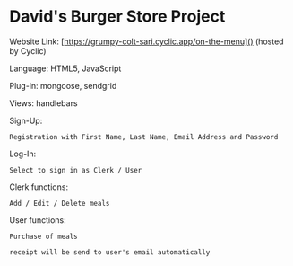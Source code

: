 # David's Burger Store Project

Website Link: [https://grumpy-colt-sari.cyclic.app/on-the-menu]() (hosted by Cyclic)

Language: HTML5, JavaScript

Plug-in: mongoose, sendgrid

Views: handlebars

Sign-Up: 

    Registration with First Name, Last Name, Email Address and Password

Log-In: 

    Select to sign in as Clerk / User

Clerk functions: 

    Add / Edit / Delete meals

User functions: 

    Purchase of meals

    receipt will be send to user's email automatically
